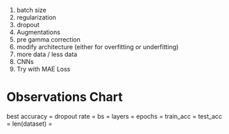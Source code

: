 1. batch size
2. regularization
3. dropout
4. Augmentations
5. pre gamma correction
6. modify architecture (either for overfitting or underfitting)
7. more data / less data
8. CNNs
9. Try with MAE Loss





# Observations Chart

best accuracy = 
dropout rate  =
bs            =
layers        = 
epochs        =
train_acc     =
test_acc      =
len(dataset)  =